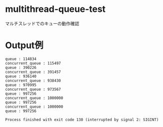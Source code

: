 # multithread-queue-test
マルチスレッドでのキューの動作確認

# Output例
```
queue : 114834
concurrent_queue : 115497
queue : 390226
concurrent_queue : 391457
queue : 936140
concurrent_queue : 938430
queue : 970995
concurrent_queue : 973567
queue : 997256
concurrent_queue : 1000000
queue : 997256
concurrent_queue : 1000000
queue : 997256

Process finished with exit code 130 (interrupted by signal 2: SIGINT)
```
